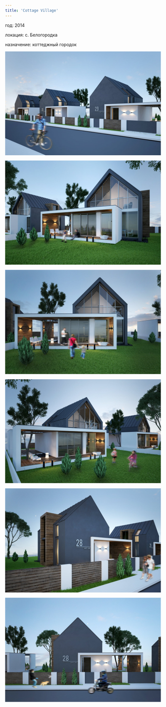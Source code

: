 ```yaml
---
title: 'Cottage Village'
---
```


<div class="project-description">
<p>год: 2014</p>
<p>локация: с. Белогородка</p>
<p>назначение: коттеджный городок</p>
</div>

<div class="clearfix"></div>
<div id="project-images" class="owl-carousel owl-theme" markdown="1">

![](Finique_Cottage_Village_1.jpg)
    
![](Finique_Cottage_Village_2.jpg)
    
![](Finique_Cottage_Village_3.jpg)
    
![](Finique_Cottage_Village_4.jpg)
    
![](Finique_Cottage_Village_5.jpg)
    
![](Finique_Cottage_Village_6.jpg)

</div>